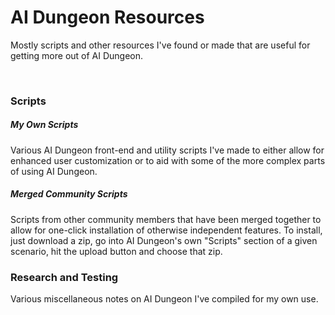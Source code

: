 # AI Dungeon Resources
Mostly scripts and other resources I've found or made that are useful for getting more out of AI Dungeon.

<br />

### Scripts
##### My Own Scripts
Various AI Dungeon front-end and utility scripts I've made to either allow for enhanced user customization or to aid with some of the more complex parts of using AI Dungeon.<br />

##### Merged Community Scripts
Scripts from other community members that have been merged together to allow for one-click installation of otherwise independent features. To install, just download a zip, go into AI Dungeon's own "Scripts" section of a given scenario, hit the upload button and choose that zip.<br />

### Research and Testing
Various miscellaneous notes on AI Dungeon I've compiled for my own use.
